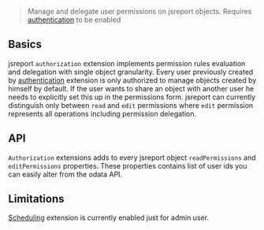 > Manage and delegate user permissions on jsreport objects. Requires [authentication](/learn/authentication) to be enabled

## Basics
jsreport `authorization` extension implements permission rules evaluation and delegation with single object granularity. Every user previously created by [authentication](/learn/authentication) extension is only authorized to manage objects created by himself by default. If the user wants to share an object with another user he needs to explicitly set this up in the permissions form. jsreport can currently distinguish only between `read` and `edit` permissions where `edit` permission represents all operations including permission delegation.

## API

`Authorization` extensions adds to every jsreport object `readPermissions` and `editPermissions` properties. These properties contains list of user ids you can easily alter from the odata API.

## Limitations
[Scheduling](/learn/scheduling) extension is currently enabled just for admin user.
